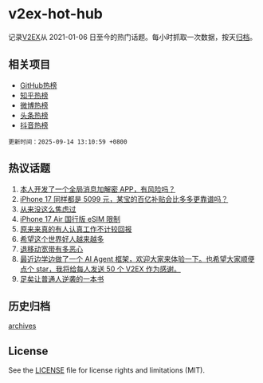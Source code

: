 # v2ex-hot-hub

 记录[V2EX](https://www.v2ex.com/)从 2021-01-06 日至今的热门话题。每小时抓取一次数据，按天[归档](archives)。
 
 ## 相关项目

- [GitHub热榜](https://github.com/lonnyzhang423/github-hot-hub)
- [知乎热榜](https://github.com/lonnyzhang423/zhihu-hot-hub)
- [微博热榜](https://github.com/lonnyzhang423/weibo-hot-hub)
- [头条热榜](https://github.com/lonnyzhang423/toutiao-hot-hub)
- [抖音热榜](https://github.com/lonnyzhang423/douyin-hot-hub)


 `更新时间：2025-09-14 13:10:59 +0800`

## 热议话题

1. [本人开发了一个全局消息加解密 APP，有风险吗？](https://www.v2ex.com/t/1159041)
1. [iPhone 17 同样都是 5099 元，某宝的百亿补贴会比多多更靠谱吗？](https://www.v2ex.com/t/1158965)
1. [从来没这么焦虑过](https://www.v2ex.com/t/1159011)
1. [iPhone 17 Air 国行版 eSIM 限制](https://www.v2ex.com/t/1159036)
1. [原来来真的有人认真工作不计较回报](https://www.v2ex.com/t/1158972)
1. [希望这个世界好人越来越多](https://www.v2ex.com/t/1159054)
1. [退移动宽带有多恶心](https://www.v2ex.com/t/1158957)
1. [最近边学边做了一个 AI Agent 框架，欢迎大家来体验一下。也希望大家顺便点个 star，我将给每人发送 50 个 V2EX 作为感谢。](https://www.v2ex.com/t/1159055)
1. [足矣让普通人逆袭的一本书](https://www.v2ex.com/t/1159060)

## 历史归档

[archives](archives)

## License

See the [LICENSE](LICENSE) file for license rights and limitations (MIT).
